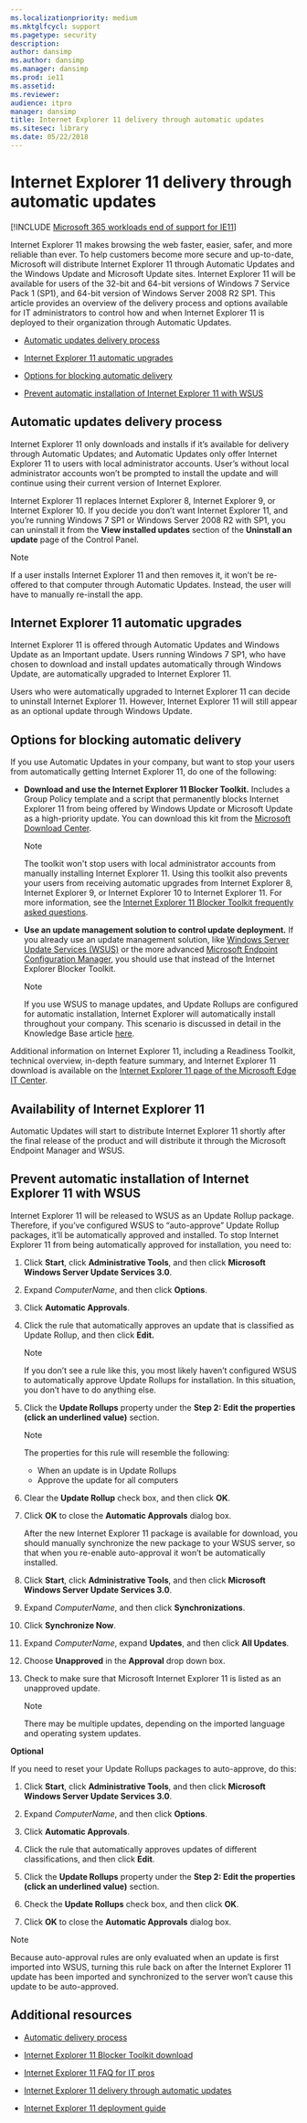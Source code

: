 ```yaml
---
ms.localizationpriority: medium
ms.mktglfcycl: support
ms.pagetype: security
description: 
author: dansimp
ms.author: dansimp
ms.manager: dansimp
ms.prod: ie11
ms.assetid: 
ms.reviewer: 
audience: itpro
manager: dansimp
title: Internet Explorer 11 delivery through automatic updates
ms.sitesec: library
ms.date: 05/22/2018
---
```


# Internet Explorer 11 delivery through automatic updates

[!INCLUDE [Microsoft 365 workloads end of support for IE11](../includes/microsoft-365-ie-end-of-support.md)]

Internet Explorer 11 makes browsing the web faster, easier, safer, and more reliable than ever. To help customers become more secure and up-to-date, Microsoft will distribute Internet Explorer 11 through Automatic Updates and the Windows Update and Microsoft Update sites. Internet Explorer 11 will be available for users of the 32-bit and 64-bit versions of Windows 7 Service Pack 1 (SP1), and 64-bit version of Windows Server 2008 R2 SP1. This article provides an overview of the delivery process and options available for IT administrators to control how and when Internet Explorer 11 is deployed to their organization through Automatic Updates.

- [Automatic updates delivery process](#automatic-updates-delivery-process)

- [Internet Explorer 11 automatic upgrades](#internet-explorer-11-automatic-upgrades)

- [Options for blocking automatic delivery](#options-for-blocking-automatic-delivery)

- [Prevent automatic installation of Internet Explorer 11 with WSUS](#prevent-automatic-installation-of-internet-explorer-11-with-wsus)

## Automatic updates delivery process

Internet Explorer 11 only downloads and installs if it’s available for delivery through Automatic Updates; and Automatic Updates only offer Internet Explorer 11
to users with local administrator accounts. User’s without local administrator accounts won’t be prompted to install the update and will continue using their
current version of Internet Explorer.

Internet Explorer 11 replaces Internet Explorer 8, Internet Explorer 9, or Internet Explorer 10. If you decide you don’t want Internet Explorer 11, and you’re running Windows 7 SP1 or Windows Server 2008 R2 with SP1, you can uninstall it from the **View installed updates** section of the **Uninstall an update** page of the Control Panel.

> [!NOTE]
> If a user installs Internet Explorer 11 and then removes it, it won’t be re-offered to that computer through Automatic Updates. Instead, the user will have to manually re-install the app.

## Internet Explorer 11 automatic upgrades

Internet Explorer 11 is offered through Automatic Updates and Windows Update as an Important update. Users running Windows 7 SP1, who have chosen to download and install updates automatically through Windows Update, are automatically upgraded to Internet Explorer 11.

Users who were automatically upgraded to Internet Explorer 11 can decide to uninstall Internet Explorer 11. However, Internet Explorer 11 will still appear as an optional update through Windows Update.

## Options for blocking automatic delivery

If you use Automatic Updates in your company, but want to stop your users from automatically getting Internet Explorer 11, do one of the following:

-   **Download and use the Internet Explorer 11 Blocker Toolkit.**  Includes a Group Policy template and a script that permanently blocks Internet Explorer 11 from being offered by Windows Update or Microsoft Update as a high-priority update. You can download this kit from the [Microsoft Download Center](https://www.microsoft.com/download/details.aspx?id=40722).

    > [!NOTE]
    > The toolkit won't stop users with local administrator accounts from manually installing Internet Explorer 11. Using this toolkit also prevents your users from receiving automatic upgrades from Internet Explorer 8, Internet Explorer 9, or Internet Explorer 10 to Internet Explorer 11. For more information, see the [Internet Explorer 11 Blocker Toolkit frequently asked questions](../ie11-faq/faq-ie11-blocker-toolkit.md).

-   **Use an update management solution to control update deployment.**
    If you already use an update management solution, like [Windows Server Update Services (WSUS)](/windows-server/administration/windows-server-update-services/get-started/windows-server-update-services-wsus) or the more advanced [Microsoft Endpoint Configuration Manager](/previous-versions/system-center/system-center-2012-R2/gg682129(v=technet.10)), you should use that instead of the Internet Explorer Blocker Toolkit.

    > [!NOTE]
    > If you use WSUS to manage updates, and Update Rollups are configured for automatic installation, Internet Explorer will automatically install throughout your company. This scenario is discussed in detail in the Knowledge Base article [here](https://support.microsoft.com/kb/946202).

Additional information on Internet Explorer 11, including a Readiness Toolkit, technical overview, in-depth feature summary, and Internet Explorer 11 download is available on the [Internet Explorer 11 page of the Microsoft Edge IT Center](https://technet.microsoft.com/microsoft-edge/dn262703.aspx).

## Availability of Internet Explorer 11

Automatic Updates will start to distribute Internet Explorer 11 shortly after the final release of the product and will distribute it through the Microsoft Endpoint Manager and WSUS.

## Prevent automatic installation of Internet Explorer 11 with WSUS

Internet Explorer 11 will be released to WSUS as an Update Rollup package. Therefore, if you’ve configured WSUS to “auto-approve” Update Rollup packages, it’ll be automatically approved and installed. To stop Internet Explorer 11 from being automatically approved for installation, you need to:

1. Click **Start**, click **Administrative Tools**, and then click **Microsoft
   Windows Server Update Services 3.0**.

2. Expand *ComputerName*, and then click **Options**.

3. Click **Automatic Approvals**.

4. Click the rule that automatically approves an update that is classified as
   Update Rollup, and then click **Edit.**

   > [!NOTE]
   > If you don’t see a rule like this, you most likely haven’t configured WSUS to automatically approve Update Rollups for installation. In this situation, you don’t have to do anything else.

5. Click the **Update Rollups** property under the **Step 2: Edit the properties (click an underlined value)** section.

   > [!NOTE]
   > The properties for this rule will resemble the following:<ul><li>When an update is in Update Rollups</li><li>Approve the update for all computers</li></ul>

6. Clear the **Update Rollup** check box, and then click **OK**.

7. Click **OK** to close the **Automatic Approvals** dialog box.<p>After the new Internet Explorer 11 package is available for download, you should manually synchronize the new package to your WSUS server, so that when you re-enable auto-approval it won’t be automatically installed.

8. Click **Start**, click **Administrative Tools**, and then click **Microsoft Windows Server Update Services 3.0**.

9. Expand *ComputerName*, and then click **Synchronizations**.

10. Click **Synchronize Now**.

11. Expand *ComputerName*, expand **Updates**, and then click **All Updates**.

12. Choose **Unapproved** in the **Approval** drop down box.

13. Check to make sure that Microsoft Internet Explorer 11 is listed as an unapproved update.

    > [!NOTE]
    > There may be multiple updates, depending on the imported language and operating system updates.

**Optional**

If you need to reset your Update Rollups packages to auto-approve, do this:

1.  Click **Start**, click **Administrative Tools**, and then click **Microsoft Windows Server Update Services 3.0**.

2.  Expand *ComputerName*, and then click **Options**.

3.  Click **Automatic Approvals**.

4.  Click the rule that automatically approves updates of different classifications, and then click **Edit**.

5.  Click the **Update Rollups** property under the **Step 2: Edit the properties (click an underlined value)** section.

6.  Check the **Update Rollups** check box, and then click **OK**.

7.  Click **OK** to close the **Automatic Approvals** dialog box.

> [!NOTE]
> Because auto-approval rules are only evaluated when an update is first imported into WSUS, turning this rule back on after the Internet Explorer 11 update has been imported and synchronized to the server won’t cause this update to be auto-approved.


## Additional resources

-   [Automatic delivery process](what-is-the-internet-explorer-11-blocker-toolkit.md#automatic-delivery-process)

-   [Internet Explorer 11 Blocker Toolkit download](https://www.microsoft.com/download/details.aspx?id=40722)

-   [Internet Explorer 11 FAQ for IT pros](../ie11-faq/faq-for-it-pros-ie11.md)

-   [Internet Explorer 11 delivery through automatic updates]()

-   [Internet Explorer 11 deployment guide](./index.md)